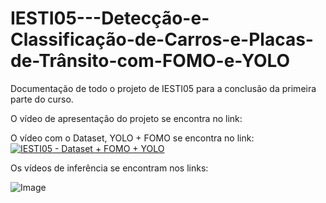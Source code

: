 # IESTI05---Detecção-e-Classificação-de-Carros-e-Placas-de-Trânsito-com-FOMO-e-YOLO
Documentação de todo o projeto de IESTI05 para a conclusão da primeira parte do curso.

O vídeo de apresentação do projeto se encontra no link: 

O vídeo com o Dataset, YOLO + FOMO se encontra no link: [![IESTI05 - Dataset + FOMO + YOLO](https://img.youtube.com/vi/fok5wJpBw3U/maxresdefault.jpg)](https://youtu.be/fok5wJpBw3U)

Os vídeos de inferência se encontram nos links:

![Image](https://github.com/user-attachments/assets/7c4a1d2c-c732-4159-9bb7-8cfd5e938abd)
